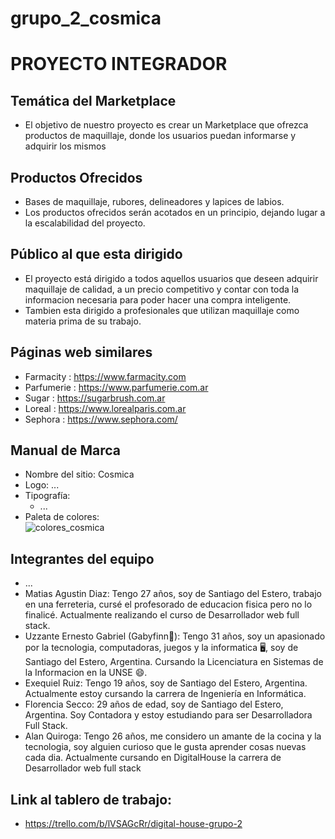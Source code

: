 # grupo_2_cosmica
# PROYECTO INTEGRADOR
## Temática del Marketplace
- El objetivo de nuestro proyecto es crear un Marketplace que ofrezca productos de maquillaje, donde los usuarios puedan informarse y adquirir los mismos  
## Productos Ofrecidos
- Bases de maquillaje, rubores, delineadores y lapices de labios.
- Los productos ofrecidos serán acotados en un principio, dejando lugar a la escalabilidad del proyecto.
## Público al que esta dirigido
- El proyecto está dirigido a todos aquellos usuarios que deseen adquirir maquillaje de calidad, a un precio competitivo y contar con toda la informacion necesaria para poder hacer una compra inteligente. 
- Tambien esta dirigido a profesionales que utilizan maquillaje como materia prima de su trabajo.
## Páginas web similares
- Farmacity : https://www.farmacity.com
- Parfumerie : https://www.parfumerie.com.ar
- Sugar : https://sugarbrush.com.ar
- Loreal : https://www.lorealparis.com.ar
- Sephora : https://www.sephora.com/
## Manual de Marca
- Nombre del sitio: Cosmica
- Logo: ... 
- Tipografía:
    - ...
- Paleta de colores:    
  ![colores_cosmica](https://github.com/Florsecco/grupo_2_cosmica/assets/89713801/9f1c0b0b-3670-4da6-80b6-15aaa838df60)
## Integrantes del equipo
- ...
- Matias Agustin Diaz: Tengo 27 años, soy de Santiago del Estero, trabajo en una ferreteria, cursé el profesorado de educacion fisica pero no lo finalicé. Actualmente realizando el curso de Desarrollador web full stack.
- Uzzante Ernesto Gabriel (Gabyfinn💁): Tengo 31 años, soy un apasionado por la tecnologia, computadoras, juegos y la informatica 🖥️, soy de Santiago del Estero, Argentina. Cursando la Licenciatura en Sistemas de la Informacion en la UNSE 😄.
- Exequiel Ruiz: Tengo 19 años, soy de Santiago del Estero, Argentina. Actualmente estoy cursando la carrera de Ingeniería en Informática.
- Florencia Secco: 29 años de edad, soy de Santiago del Estero, Argentina. Soy Contadora y estoy estudiando para ser Desarrolladora Full Stack.
- Alan Quiroga: Tengo 26 años, me considero un amante de la cocina y la tecnologia, soy alguien curioso que le gusta aprender cosas nuevas cada dia. Actualmente cursando en DigitalHouse la carrera de Desarrollador web full stack
## Link al tablero de trabajo:
- https://trello.com/b/lVSAGcRr/digital-house-grupo-2
